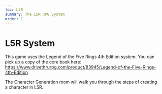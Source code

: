 ```yaml
---
toc: L5R
summary: The L5R RPG System
order: 1
---
```

# L5R System

This game uses the Legend of the Five Rings 4th Edition system.
You can pick up a copy of the core book here: https://www.drivethrurpg.com/product/83945/Legend-of-the-Five-Rings-4th-Edition

The Character Generation room will walk you through the steps of creating a character in L5R.
